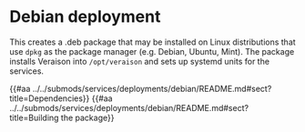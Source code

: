 # Debian deployment

This creates a .deb package that may be installed on Linux distributions that
use `dpkg` as the package manager (e.g. Debian, Ubuntu, Mint). The package
installs Veraison into `/opt/veraison` and sets up systemd units for the
services.

{{#aa ../../submods/services/deployments/debian/README.md#sect?title=Dependencies}}
{{#aa ../../submods/services/deployments/debian/README.md#sect?title=Building the package}}

